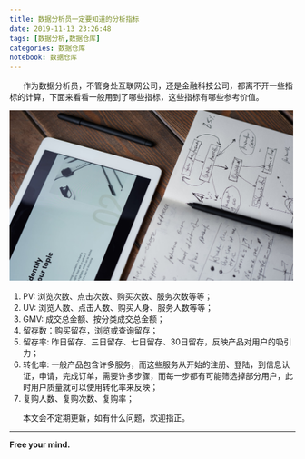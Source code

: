 ```yaml
---
title: 数据分析员一定要知道的分析指标
date: 2019-11-13 23:26:48
tags: [数据分析,数据仓库]
categories: 数据仓库
notebook: 数据仓库
---
```


&nbsp;&nbsp;&nbsp;&nbsp;&nbsp;&nbsp;作为数据分析员，不管身处互联网公司，还是金融科技公司，都离不开一些指标的计算，下面来看看一般用到了哪些指标，这些指标有哪些参考价值。

<img src="数据分析员一定要知道的分析指标/analysis.jpeg" width="500" height="300"/>

<!-- more -->

1. PV: 浏览次数、点击次数、购买次数、服务次数等等；
2. UV: 浏览人数、点击人数、购买人身、服务人数等等；
3. GMV: 成交总金额、按分类成交总金额；
4. 留存数：购买留存，浏览或查询留存；
5. 留存率: 昨日留存、三日留存、七日留存、30日留存，反映产品对用户的吸引力；
6. 转化率: 一般产品包含许多服务，而这些服务从开始的注册、登陆，到信息认证，申请，完成订单，需要许多步骤，而每一步都有可能筛选掉部分用户，此时用户质量就可以使用转化率来反映；
7. 复购人数、复购次数、复购率；


&nbsp;&nbsp;&nbsp;&nbsp;&nbsp;&nbsp;本文会不定期更新，如有什么问题，欢迎指正。


- - -
<b>Free your mind.</b>